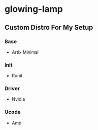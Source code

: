 # glowing-lamp
## Custom Distro For My Setup
### Base
- Artix Minimal
### Init
- Runit
### Driver
- Nvidia
### Ucode
- Amd
